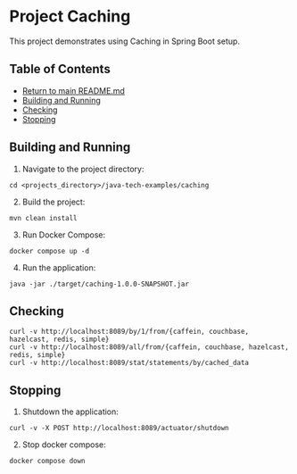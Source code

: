 # Project Caching

This project demonstrates using Caching in Spring Boot setup.

## Table of Contents

* [Return to main README.md](../README.md#project-java-tech-examples)
* [Building and Running](#building-and-running)
* [Checking](#checking)
* [Stopping](#stopping)

## Building and Running

1. Navigate to the project directory:

```
cd <projects_directory>/java-tech-examples/caching
```

2. Build the project:

```
mvn clean install
```

3. Run Docker Compose:

```
docker compose up -d
```

4. Run the application:

```
java -jar ./target/caching-1.0.0-SNAPSHOT.jar
```

## Checking

```
curl -v http://localhost:8089/by/1/from/{caffein, couchbase, hazelcast, redis, simple}
curl -v http://localhost:8089/all/from/{caffein, couchbase, hazelcast, redis, simple}
curl -v http://localhost:8089/stat/statements/by/cached_data
```

## Stopping

1. Shutdown the application:

```
curl -v -X POST http://localhost:8089/actuator/shutdown
```

2. Stop docker compose:

```
docker compose down
```